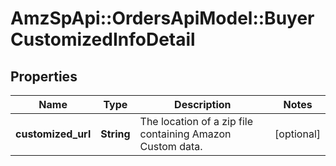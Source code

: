 # AmzSpApi::OrdersApiModel::BuyerCustomizedInfoDetail

## Properties
Name | Type | Description | Notes
------------ | ------------- | ------------- | -------------
**customized_url** | **String** | The location of a zip file containing Amazon Custom data. | [optional] 


